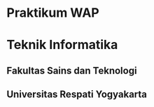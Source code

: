 # Praktikum WAP
# Teknik Informatika
## Fakultas Sains dan Teknologi
## Universitas Respati Yogyakarta
